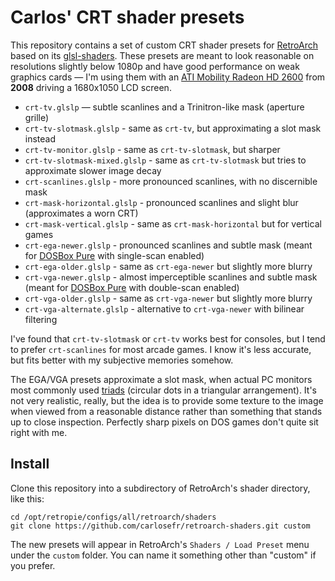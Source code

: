 # Carlos' CRT shader presets

This repository contains a set of custom CRT shader presets for [RetroArch](https://www.retroarch.com/) based on its [glsl-shaders](https://github.com/libretro/glsl-shaders). These presets are meant to look reasonable on resolutions slightly below 1080p and have good performance on weak graphics cards — I'm using them with an [ATI Mobility Radeon HD 2600](https://en.wikipedia.org/wiki/Radeon_HD_2000_series) from **2008** driving a 1680x1050 LCD screen.


* `crt-tv.glslp` — subtle scanlines and a Trinitron-like mask (aperture grille)
* `crt-tv-slotmask.glslp` - same as `crt-tv`, but approximating a slot mask instead
* `crt-tv-monitor.glslp` - same as `crt-tv-slotmask`, but sharper
* `crt-tv-slotmask-mixed.glslp` - same as `crt-tv-slotmask` but tries to approximate slower image decay
* `crt-scanlines.glslp` - more pronounced scanlines, with no discernible mask
* `crt-mask-horizontal.glslp` - pronounced scanlines and slight blur (approximates a worn CRT)
* `crt-mask-vertical.glslp` - same as `crt-mask-horizontal` but for vertical games
* `crt-ega-newer.glslp` - pronounced scanlines and subtle mask (meant for [DOSBox Pure](https://github.com/schellingb/dosbox-pure) with single-scan enabled)
* `crt-ega-older.glslp` - same as `crt-ega-newer` but slightly more blurry
* `crt-vga-newer.glslp` - almost imperceptible scanlines and subtle mask (meant for [DOSBox Pure](https://github.com/schellingb/dosbox-pure) with double-scan enabled)
* `crt-vga-older.glslp` - same as `crt-vga-newer` but slightly more blurry
* `crt-vga-alternate.glslp` - alternative to `crt-vga-newer` with bilinear filtering

I've found that `crt-tv-slotmask` or `crt-tv` works best for consoles, but I tend to prefer `crt-scanlines` for most arcade games. I know it's less accurate, but fits better with my subjective memories somehow.

The EGA/VGA presets approximate a slot mask, when actual PC monitors most commonly used [triads](https://en.wikipedia.org/wiki/Shadow_mask#/media/File:CRT_pixel_array.jpg) (circular dots in a triangular arrangement). It's not very realistic, really, but the idea is to provide some texture to the image when viewed from a reasonable distance rather than something that stands up to close inspection. Perfectly sharp pixels on DOS games don't quite sit right with me.


## Install

Clone this repository into a subdirectory of RetroArch's shader directory, like this:

```
cd /opt/retropie/configs/all/retroarch/shaders
git clone https://github.com/carlosefr/retroarch-shaders.git custom
```

The new presets will appear in RetroArch's `Shaders / Load Preset` menu under the `custom` folder. You can name it something other than "custom" if you prefer.
